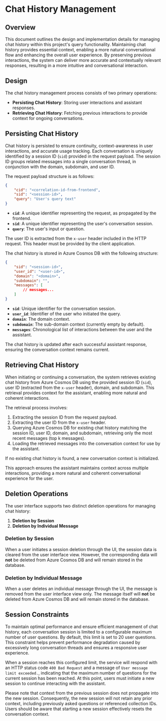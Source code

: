 # Chat History Management

## Overview

This document outlines the design and implementation details for managing chat history within this project's query functionality. Maintaining chat history provides essential context, enabling a more natural conversational flow and enhancing the overall user experience. By preserving previous interactions, the system can deliver more accurate and contextually relevant responses, resulting in a more intuitive and conversational interaction.

## Design

The chat history management process consists of two primary operations:

- **Persisting Chat History**: Storing user interactions and assistant responses.
- **Retrieving Chat History**: Fetching previous interactions to provide context for ongoing conversations.

## Persisting Chat History

Chat history is persisted to ensure continuity, context-awareness in user interactions, and accurate usage tracking. Each conversation is uniquely identified by a session ID (`sid`) provided in the request payload. The session ID groups related messages into a single conversation thread, in conjunction with the domain, subdomain, and user ID.

The request payload structure is as follows:

```json
{
    "cid": "<correlation-id-from-frontend",
    "sid": "<session-id>",
    "query": "User's query text"
}
```

- **`cid`**: A unique identifier representing the request, as propagated by the frontend.
- **`sid`**: A unique identifier representing the user's conversation session.
- **`query`**: The user's input or question.

The user ID is extracted from the `x-user` header included in the HTTP request. This header must be provided by the client application.

The chat history is stored in Azure Cosmos DB with the following structure:

```json
{
    "sid": "<session-id>",
    "user_id": "<user-id>",
    "domain": "<domain>",
    "subdomain": "",
    "messages": [
        // messages...
    ]
}
```

- **`sid`**: Unique identifier for the conversation session.
- **`user_id`**: Identifier of the user who initiated the query.
- **`domain`**: The domain context.
- **`subdomain`**: The sub-domain context (currently empty by default).
- **`messages`**: Chronological list of interactions between the user and the assistant.

The chat history is updated after each successful assistant response, ensuring the conversation context remains current.

## Retrieving Chat History

When initiating or continuing a conversation, the system retrieves existing chat history from Azure Cosmos DB using the provided session ID (`sid`), user ID (extracted from the `x-user` header), domain, and subdomain. This retrieval provides context for the assistant, enabling more natural and coherent interactions.

The retrieval process involves:

1. Extracting the session ID from the request payload.
2. Extracting the user ID from the `x-user` header.
3. Querying Azure Cosmos DB for existing chat history matching the session ID, user ID, domain, and subdomain, retrieving only the most recent messages (top k messages).
4. Loading the retrieved messages into the conversation context for use by the assistant.

If no existing chat history is found, a new conversation context is initialized.

This approach ensures the assistant maintains context across multiple interactions, providing a more natural and coherent conversational experience for the user.

## Deletion Operations

The user interface supports two distinct deletion operations for managing chat history:

1. **Deletion by Session**
2. **Deletion by Individual Message**

### Deletion by Session

When a user initiates a session deletion through the UI, the session data is cleared from the user interface view. However, the corresponding data will **not** be deleted from Azure Cosmos DB and will remain stored in the database.

### Deletion by Individual Message

When a user deletes an individual message through the UI, the message is removed from the user interface view only. The message itself will **not** be deleted from Azure Cosmos DB and will remain stored in the database.

## Session Constraints

To maintain optimal performance and ensure efficient management of chat history, each conversation session is limited to a configurable maximum number of user questions. By default, this limit is set to 20 user questions. This constraint helps prevent performance degradation caused by excessively long conversation threads and ensures a responsive user experience.

When a session reaches this configured limit, the service will respond with an HTTP status code `400 Bad Request` and a message of `User message limit exceeded.`, indicating that the maximum number of questions for the current session has been reached. At this point, users must initiate a new session to continue interacting with the assistant.

Please note that context from the previous session does not propagate into the new session. Consequently, the new session will not retain any prior context, including previously asked questions or referenced collection IDs. Users should be aware that starting a new session effectively resets the conversation context.
